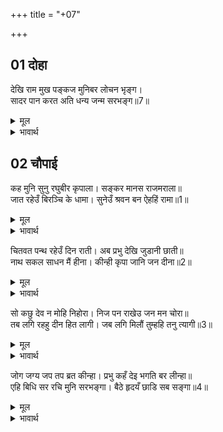 +++
title = "+07"

+++


## 01 दोहा
देखि राम मुख पङ्कज मुनिबर लोचन भृङ्ग।  
सादर पान करत अति धन्य जन्म सरभङ्ग॥7॥  

<details><summary>मूल</summary>

देखि राम मुख पङ्कज मुनिबर लोचन भृङ्ग।  
सादर पान करत अति धन्य जन्म सरभङ्ग॥7॥  
</details>

<details><summary>भावार्थ</summary>

श्री रामचन्द्रजी का मुखकमल देखकर मुनिश्रेष्ठ के नेत्र रूपी भौंरे अत्यन्त आदरपूर्वक उसका (मकरन्द रस) पान कर रहे हैं। शरभङ्गजी का जन्म धन्य है॥7॥  
</details>





## 02 चौपाई
कह मुनि सुनु रघुबीर कृपाला। सङ्कर मानस राजमराला॥  
जात रहेउँ बिरञ्चि के धामा। सुनेउँ श्रवन बन ऐहहिं रामा॥1॥  

<details><summary>मूल</summary>

कह मुनि सुनु रघुबीर कृपाला। सङ्कर मानस राजमराला॥  
जात रहेउँ बिरञ्चि के धामा। सुनेउँ श्रवन बन ऐहहिं रामा॥1॥  
</details>

<details><summary>भावार्थ</summary>

मुनि ने कहा- हे कृपालु रघुवीर! हे शङ्करजी मन रूपी मानसरोवर के राजहंस! सुनिए, मैं ब्रह्मलोक को जा रहा था। (इतने में) कानों से सुना कि श्री रामजी वन में आवेङ्गे॥1॥  
</details>

चितवत पन्थ रहेउँ दिन राती। अब प्रभु देखि जुडानी छाती॥  
नाथ सकल साधन मैं हीना। कीन्ही कृपा जानि जन दीना॥2॥  

<details><summary>मूल</summary>

चितवत पन्थ रहेउँ दिन राती। अब प्रभु देखि जुडानी छाती॥  
नाथ सकल साधन मैं हीना। कीन्ही कृपा जानि जन दीना॥2॥  
</details>

<details><summary>भावार्थ</summary>

तब से मैं दिन-रात आपकी राह देखता रहा हूँ। अब (आज) प्रभु को देखकर मेरी छाती शीतल हो गई। हे नाथ! मैं सब साधनों से हीन हूँ। आपने अपना दीन सेवक जानकर मुझ पर कृपा की है॥2॥  
</details>

सो कछु देव न मोहि निहोरा। निज पन राखेउ जन मन चोरा॥  
तब लगि रहहु दीन हित लागी। जब लगि मिलौं तुम्हहि तनु त्यागी॥3॥  

<details><summary>मूल</summary>

सो कछु देव न मोहि निहोरा। निज पन राखेउ जन मन चोरा॥  
तब लगि रहहु दीन हित लागी। जब लगि मिलौं तुम्हहि तनु त्यागी॥3॥  
</details>

<details><summary>भावार्थ</summary>

हे देव! यह कुछ मुझ पर आपका एहसान नहीं है। हे भक्त-मनचोर! ऐसा करके आपने अपने प्रण की ही रक्षा की है। अब इस दीन के कल्याण के लिए तब तक यहाँ ठहरिए, जब तक मैं शरीर छोडकर आपसे (आपके धाम में न) मिलूँ॥3॥  
</details>

जोग जग्य जप तप ब्रत कीन्हा। प्रभु कहँ देइ भगति बर लीन्हा॥  
एहि बिधि सर रचि मुनि सरभङ्गा। बैठे हृदयँ छाडि सब सङ्गा॥4॥  

<details><summary>मूल</summary>

जोग जग्य जप तप ब्रत कीन्हा। प्रभु कहँ देइ भगति बर लीन्हा॥  
एहि बिधि सर रचि मुनि सरभङ्गा। बैठे हृदयँ छाडि सब सङ्गा॥4॥  
</details>

<details><summary>भावार्थ</summary>

योग, यज्ञ, जप, तप जो कुछ व्रत आदि भी मुनि ने किया था, सब प्रभु को समर्पण करके बदले में भक्ति का वरदान ले लिया। इस प्रकार (दुर्लभ भक्ति प्राप्त करके फिर) चिता रचकर मुनि शरभङ्गजी हृदय से सब आसक्ति छोडकर उस पर जा बैठे॥4॥  
</details>

